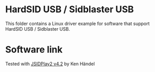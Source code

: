 # HardSID USB / Sidblaster USB
This folder contains a Linux driver example for software that support HardSID USB / Sidblaster USB.

# Software link
Tested with [JSIDPlay2 v4.2](https://sourceforge.net/projects/jsidplay2/files/jsidplay2/4.2/) by Ken Händel
